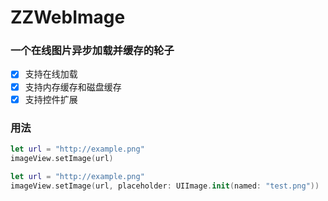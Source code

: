 # ZZWebImage
### 一个在线图片异步加载并缓存的轮子
- [x] 支持在线加载
- [x] 支持内存缓存和磁盘缓存
- [x] 支持控件扩展

### 用法

``` swift
let url = "http://example.png"
imageView.setImage(url)
```

``` swift
let url = "http://example.png"
imageView.setImage(url, placeholder: UIImage.init(named: "test.png"))
```

